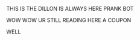 THIS IS THE DILLON IS ALWAYS HERE PRANK BOT






































































































































WOW WOW UR STILL READING HERE A COUPON














WELL
